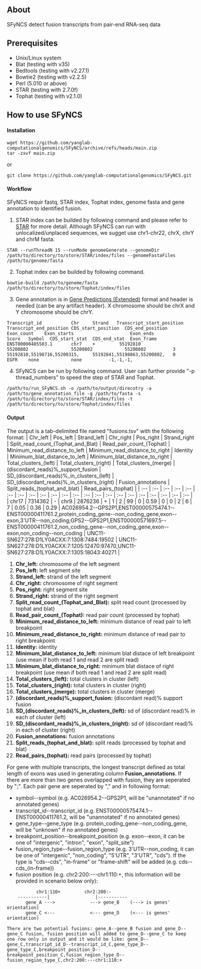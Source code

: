 ## About
SFyNCS detect fusion transcripts from pair-end RNA-seq data

## Prerequisites
- Unix/Linux system
- Blat (testing with v35)
- Bedtools (testing with v2.27.1)
- Bowtie2 (testing with v2.2.5)
- Perl (5.010 or above)
- STAR (testing with 2.7.0f)
- Tophat (testing with v2.1.0)

## How to use SFyNCS
#### Installation
```
wget https://github.com/yanglab-computationalgenomics/SFyNCS/archive/refs/heads/main.zip
tar -zxvf main.zip
```
or
```
git clone https://github.com/yanglab-computationalgenomics/SFyNCS.git
```

#### Workflow
SFyNCS requir fastq, STAR index, Tophat index, genome fasta and gene annotation to identified fusion.
1. STAR index can be builded by following command and please refer to [STAR](https://github.com/alexdobin/STAR) for more detail. Although SFyNCS can run with unlocalized/unplaced sequences, we sugget use chr1-chr22, chrX, chrY and chrM fasta.
```
STAR --runThreadN 15 --runMode genomeGenerate --genomeDir /path/to/directory/to/store/STAR/index/files --genomeFastaFiles /path/to/genome/fasta
```
2. Tophat index can be builded by following command.
```
bowtie-build /path/to/genome/fasta /path/to/directory/to/store/Tophat/index/files
```
3. Gene annotation is in [Gene Predictions (Extended)](https://genome.ucsc.edu/FAQ/FAQformat.html#format9) format and header is needed (can be any artifact header). X chromosome should be chrX and Y chromosome should be chrY.
```
Transcript_id           Chr     Strand   Transcript_start_position  Transcript_end_position CDS_start_position  CDS_end_position  Exon_count    Exon_starts                     Exon_ends                     Score   Symbol  CDS_start_stat  CDS_end_stat  Exon_frame
ENST00000485503.1       chr7    +         55192810                  55200802                55200802            55200802          3             55192810,55198716,55200315,     55192841,55198863,55200802,   0       EGFR    none            none          -1,-1,-1,
```
4. SFyNCS can be run by following command. User can further provide "-p thread_numbers" to speed the step of STAR and Tophat.
```
/path/to/run_SFyNCS.sh -o /path/to/output/direcotry -a /path/to/gene_annotation_file -g /path/to/fasta -s /path/to/directory/to/store/STAR/index/files -t /path/to/directory/to/store/Tophat/index/files
```

#### Output
The output is a tab-delimited file named "fusions.tsv" with the following format:
| Chr_left | Pos_left | Strand_left | Chr_right | Pos_right | Strand_right | Split_read_count_(Tophat_and_Blat) | Read_pair_count_(Tophat) | Minimum_read_distance_to_left | Minimum_read_distance_to_right | Identity | Minimum_blat_distance_to_left | Minimum_blat_distance_to_right | Total_clusters_(left) | Total_clusters_(right) | Total_clusters_(merge) | (discordant_reads)%\_support_fusion | SD_(discordant_reads)%\_in_clusters_(left) | SD_(discordant_reads)%\_in_clusters_(right) | Fusion_annotations | Split_reads_(tophat_and_blat) | Read_pairs_(tophat) |
| :-- | :-- | :-- | :-- | :-- | :--  | :-- | :-- | :-- | :-- | :-- | :-- | :-- | :-- | :-- | :-- | :-- | :-- | :-- | :-- | :-- | :-- |
| chr17 | 7314362 | - | chr9 | 2876236 | +  | 1 | 2 | 99 | 0 | 0.59 | 0 | 0 | 2 | 6 | 7 | 0.05 | 0.36 | 0.29 | AC026954.2--GPS2P1,ENST00000575474.1--ENST00000411761.2,protein_coding_gene--non_coding_gene,exon--exon,3'UTR--non_coding;GPS2--GPS2P1,ENST00000571697.5--ENST00000411761.2,non_coding_gene--non_coding_gene,exon--exon,non_coding--non_coding | UNC11-SN627:278:D1LY0ACXX:7:1308:7484:19502 | UNC11-SN627:278:D1LY0ACXX:7:1205:12470:97470,UNC11-SN627:278:D1LY0ACXX:7:1305:18043:40271 |

1. **Chr_left:** chromosome of the left segment <br>
2. **Pos_left:** left segment site <br>
3. **Strand_left:** strand of the left segment <br>
4. **Chr_right:** chromosome of right segment <br>
5. **Pos_right:** right segment site <br>
6. **Strand_right:** strand of the right segment <br>
7. **Split_read_count_(Tophat_and_Blat):** split read count (processed by tophat and blat) <br>
8. **Read_pair_count_(Tophat):** read pair count (processed by tophat) <br>
9. **Minimum_read_distance_to_left:** minimum distance of read pair to left breakpoint <br>
10. **Minimum_read_distance_to_right:** minimum distance of read pair to right breakpoint <br>
11. **Identity:** identity <br>
12. **Minimum_blat_distance_to_left:** minimum blat distace of left breakpoint (use mean if both read 1 and read 2 are split read) <br>
13. **Minimum_blat_distance_to_right:** minimum blat distace of right breakpoint (use mean if both read 1 and read 2 are split read) <br>
14. **Total_clusters_(left):** total clusters in cluster (left) <br>
15. **Total_clusters_(right):** total clusters in cluster (right) <br>
16. **Total_clusters_(merge):** total clusters in cluster (merge) <br>
17. **(discordant_reads)%\_support_fusion:** (discordant read)% support fusion <br>
18. **SD_(discordant_reads)%\_in_clusters_(left):** sd of (discordant read)% in each of cluster (left) <br>
19. **SD_(discordant_reads)%\_in_clusters_(right):** sd of (discordant read)% in each of cluster (right) <br>
20. **Fusion_annotations:** fusion annotations <br>
21. **Split_reads_(tophat_and_blat):** split reads (processed by tophat and blat) <br>
22. **Read_pairs_(tophat):** read pairs (processed by tophat) <br>

For gene with multiple transcripts, the longest transcript defined as total length of exons was used in generating column **Fusion_annotations**. If there are more than two genes overlapped with fusion, they are seperated by ";". Each pair gene are seperated by "," and in following format:
- symbol--symbol (e.g. AC026954.2--GPS2P1, will be "unannotated" if no annotated genes)
- transcript_id--transcript_id (e.g. ENST00000575474.1--ENST00000411761.2, will be "unannotated" if no annotated genes)
- gene_type--gene_type (e.g. protein_coding_gene--non_coding_gene, will be "unknown" if no annotated genes)
- breakpoint_position--breakpoint_position (e.g. exon--exon, it can be one of "intergenic", "intron", "exon", "split_site")
- fusion_region_type--fusion_region_type (e.g. 3'UTR--non_coding, it can be one of "intergenic", "non_coding", "5'UTR", "3'UTR", "cds"). If the type is "cds--cds", "in-frame" or "frame-shift" will be added (e.g. cds--cds_(in-frame)) 
- fusion position (e.g. chr2:200:---chr1:110:+, this information will be provided in scenario below only):
```
           chr1:110+         chr2:200:-
    -----------|                 |-----------
       gene_A --->             ---> gene_B    (---> is genes' orientation)
       gene_C <---             <--- gene_D    (<--- is genes' orientation)

There are two potential fusions: gene_A--gene_B fusion and gene_D--gene_C fusion, fusion position will added to gene_D--gene_C to keep one row only in output and it would be like: gene_D--gene_C,transcript_id_D--transcript_id_C,gene_type_D--gene_type_C,breakpoint_position_D--breakpoint_position_C,fusion_region_type_D--fusion_region_type_C,chr2:200:---chr1:110:+
```

